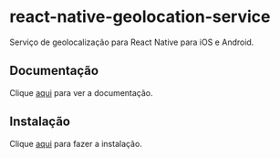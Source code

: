 # react-native-geolocation-service

Serviço de geolocalização para React Native para iOS e Android.

## Documentação

Clique [aqui](https://github.com/Agontuk/react-native-geolocation-service) para ver a documentação.

## Instalação

Clique [aqui](https://www.npmjs.com/package/react-native-geolocation-service) para fazer a instalação.
